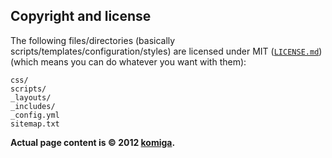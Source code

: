 ## Copyright and license

The following files/directories (basically scripts/templates/configuration/styles) are licensed under MIT ([`LICENSE.md`](/komiga/komiga.github.com/blob/master/LICENSE.md)) (which means you can do whatever you want with them):

```
css/
scripts/
_layouts/
_includes/
_config.yml
sitemap.txt
```

**Actual page content is © 2012 [komiga](http://komiga.com).**

